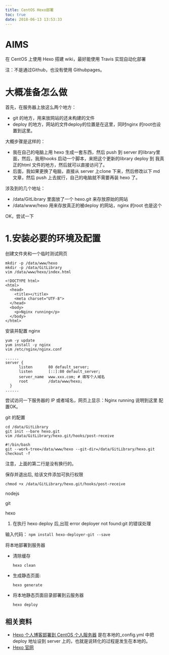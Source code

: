 ```yaml
---
title: CentOS Hexo部署
toc: true
date: 2018-06-13 13:53:33
---
```



# AIMS

在 CentOS 上使用 Hexo 搭建 wiki，最好能使用 Travis 实现自动化部署

注：不是通过Github，也没有使用 Githubpages。

# 大概准备怎么做

首先，在服务器上放这么两个地方：

* git 的地方，用来放网站的还未构建的文件
* deploy 的地方，网站的文件deploy的位置是在这里，同时nginx 的root也设置到这里。

大概步骤是这样的：

* 我在自己的电脑上用 hexo 生成一套东西，然后 push 到 server 的library里面，然后，我用hooks 启动一个脚本，来把这个更新的library deploy 到 我真正的html 文件的地方，然后就可以直接访问了。
* 后面，我如果更换了电脑，直接从 server 上clone 下来，然后修改以下 md 文章，然后 push 上去就行，自己的电脑就不需要再装 hexo 了。

涉及到的几个地址：

* /data/GitLibrary 里面放了一个 hexo.git 来存放原始的网站
* /data/www/hexo 用来存放真正的被deploy 的网站，nginx 的root 也是这个

OK，尝试一下





# 1.安装必要的环境及配置

创建文件夹和一个临时测试网页

```
mkdir -p /data/www/hexo
mkdir -p /data/GitLibrary
vim /data/www/hexo/index.html
```

```
<!DOCTYPE html>
<html>
  <head>
    <title></title>
    <meta charset="UTF-8">
  </head>
  <body>
    <p>Nginx running</p>
  </body>
</html>
```



安装并配置 nginx

```
yum -y update
yum install -y nginx
vim /etc/nginx/nginx.conf
```

```
......
server {
      listen       80 default_server;
      listen       [::]:80 default_server;
      server_name  www.xxx.com; # 填写个人域名
      root         /data/www/hexo;
  }
......
```

尝试访问一下服务器的 IP 或者域名，网页上显示：Nginx running 说明到这里 配置OK。



git 的配置

```
cd /data/GitLibrary
git init --bare hexo.git
vim /data/GitLibrary/hexo.git/hooks/post-receive
```

```
#!/bin/bash
git --work-tree=/data/www/hexo --git-dir=/data/GitLibrary/hexo.git checkout -f
```

注意，上面的第二行是没有换行的。

保存并退出后, 给该文件添加可执行权限

```
chmod +x /data/GitLibrary/hexo.git/hooks/post-receive
```



nodejs



git



hexo

1. 在执行 hexo deploy 后,出现 error deployer not found:git 的错误处理

输入代码： `npm install hexo-deployer-git --save`







将本地部署到服务器

- 清除缓存

  ```
  hexo clean
  ```

- 生成静态页面:

  ```
  hexo generate
  ```

- 将本地静态页面目录部署到云服务器

  ```
  hexo deploy
  ```

## 相关资料

* [Hexo 个人博客部署到 CentOS 个人服务器](https://segmentfault.com/a/1190000010680022) 是在本地的_config.yml 中把 deploy 地址设到 server 上的，也就是说转化的过程是发生在本地的。
* [Hexo 官网](https://hexo.io/zh-cn/)
